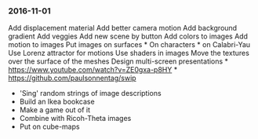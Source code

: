 

### 2016-11-01


Add displacement material
Add better camera motion
Add background gradient
Add veggies
Add new scene by button
Add colors to images
Add motion to images
Put images on surfaces
    * On characters
    * on Calabri-Yau
Use Lorenz attractor for motions
Use shaders in images
Move the textures over the surface of the meshes
Design multi-screen presentations
    * https://www.youtube.com/watch?v=ZE0gxa-p8HY
    * https://github.com/paulsonnentag/swip
* 'Sing' random strings of image descriptions    
* Build an Ikea bookcase
* Make a game out of it
* Combine with Ricoh-Theta images
* Put on cube-maps
